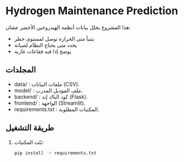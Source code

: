 # Hydrogen Maintenance Prediction

هذا المشروع يحلل بيانات أنظمة الهيدروجين الأخضر عشان:  
- يتنبأ متى الحرارة توصل لمستوى خطر  
- يحدد متى يحتاج النظام لصيانة  
- يوضح إذا فيه فقاعات غازية  

## المجلدات
- data/ : ملفات البيانات (CSV).  
- model/ : ملف الموديل المدرب.  
- backend/ : كود الباك إند (Flask).  
- frontend/ : الواجهة (Streamlit).  
- requirements.txt : المكتبات المطلوبة.  

## طريقة التشغيل
1. ثبّت المكتبات:
   ```bash
   pip install -r requirements.txt
